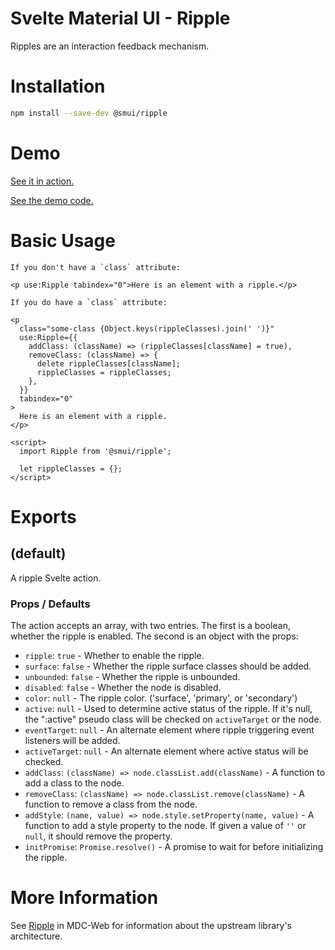 # Svelte Material UI - Ripple

Ripples are an interaction feedback mechanism.

# Installation

```sh
npm install --save-dev @smui/ripple
```

# Demo

[See it in action.](https://sveltematerialui.com/demo/ripple)

[See the demo code.](/site/src/routes/demo/ripple/)

# Basic Usage

```svelte
If you don't have a `class` attribute:

<p use:Ripple tabindex="0">Here is an element with a ripple.</p>

If you do have a `class` attribute:

<p
  class="some-class {Object.keys(rippleClasses).join(' ')}"
  use:Ripple={{
    addClass: (className) => (rippleClasses[className] = true),
    removeClass: (className) => {
      delete rippleClasses[className];
      rippleClasses = rippleClasses;
    },
  }}
  tabindex="0"
>
  Here is an element with a ripple.
</p>

<script>
  import Ripple from '@smui/ripple';

  let rippleClasses = {};
</script>
```

# Exports

## (default)

A ripple Svelte action.

### Props / Defaults

The action accepts an array, with two entries. The first is a boolean, whether the ripple is enabled. The second is an object with the props:

- `ripple`: `true` - Whether to enable the ripple.
- `surface`: `false` - Whether the ripple surface classes should be added.
- `unbounded`: `false` - Whether the ripple is unbounded.
- `disabled`: `false` - Whether the node is disabled.
- `color`: `null` - The ripple color. ('surface', 'primary', or 'secondary')
- `active`: `null` - Used to determine active status of the ripple. If it's null, the ":active" pseudo class will be checked on `activeTarget` or the node.
- `eventTarget`: `null` - An alternate element where ripple triggering event listeners will be added.
- `activeTarget`: `null` - An alternate element where active status will be checked.
- `addClass`: `(className) => node.classList.add(className)` - A function to add a class to the node.
- `removeClass`: `(className) => node.classList.remove(className)` - A function to remove a class from the node.
- `addStyle`: `(name, value) => node.style.setProperty(name, value)` - A function to add a style property to the node. If given a value of `''` or `null`, it should remove the property.
- `initPromise`: `Promise.resolve()` - A promise to wait for before initializing the ripple.

# More Information

See [Ripple](https://github.com/material-components/material-components-web/tree/v10.0.0/packages/mdc-ripple) in MDC-Web for information about the upstream library's architecture.
